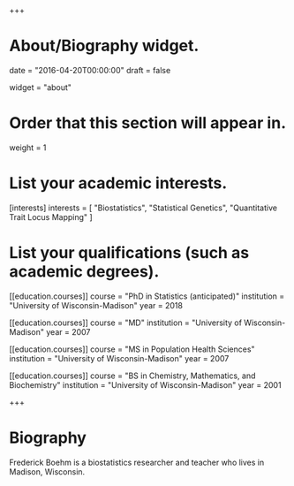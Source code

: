 +++
# About/Biography widget.

date = "2016-04-20T00:00:00"
draft = false

widget = "about"

# Order that this section will appear in.
weight = 1

# List your academic interests.
[interests]
  interests = [
    "Biostatistics",
    "Statistical Genetics",
    "Quantitative Trait Locus Mapping"
  ]

# List your qualifications (such as academic degrees).
[[education.courses]]
  course = "PhD in Statistics (anticipated)"
  institution = "University of Wisconsin-Madison"
  year = 2018

[[education.courses]]
  course = "MD"
  institution = "University of Wisconsin-Madison"
  year = 2007

[[education.courses]]
  course = "MS in Population Health Sciences"
  institution = "University of Wisconsin-Madison"
  year = 2007

[[education.courses]]
  course = "BS in Chemistry, Mathematics, and Biochemistry"
  institution = "University of Wisconsin-Madison"
  year = 2001
 
+++

# Biography

Frederick Boehm is a biostatistics researcher and teacher who lives in Madison, Wisconsin. 